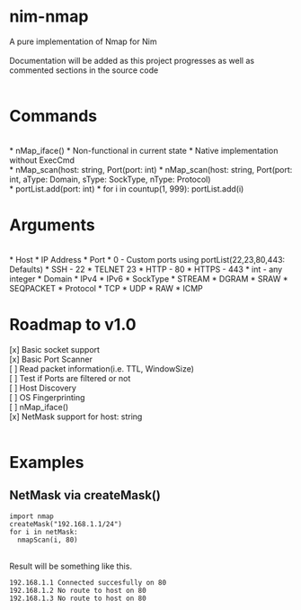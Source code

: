 # nim-nmap
A pure implementation of Nmap for Nim
<br>
<br>
Documentation will be added as this project progresses as well as commented sections in the source code
<br>
<br>

# Commands

<br>
* nMap_iface()
 * Non-functional in current state
 * Native implementation without ExecCmd
<br>
* nMap_scan(host: string, Port(port: int)
* nMap_scan(host: string, Port(port: int, aType: Domain, sType: SockType, nType: Protocol)
<br>
* portList.add(port: int)
* for i in countup(1, 999): portList.add(i)
<br>

# Arguments

<br>
* Host
 * IP Address
* Port
 * 0 - Custom ports using portList(22,23,80,443: Defaults)
 * SSH - 22
 * TELNET 23
 * HTTP - 80
 * HTTPS - 443
 * int - any integer
* Domain
 * IPv4
 * IPv6
* SockType
 * STREAM
 * DGRAM
 * SRAW
 * SEQPACKET
* Protocol
 * TCP
 * UDP
 * RAW
 * ICMP

# Roadmap to v1.0
[x] Basic socket support
<br>
[x] Basic Port Scanner
<br>
[ ] Read packet information(i.e. TTL, WindowSize)
<br>
[ ] Test if Ports are filtered or not
<br>
[ ] Host Discovery
<br>
[ ] OS Fingerprinting
<br>
[ ] nMap_iface()
<br>
[x] NetMask support for host: string
<br>
<br>
# Examples
## NetMask via createMask() ##

    import nmap
    createMask("192.168.1.1/24") 
    for i in netMask:
      nmapScan(i, 80)

<br>
Result will be something like this.
<br>

    192.168.1.1 Connected succesfully on 80
    192.168.1.2 No route to host on 80
    192.168.1.3 No route to host on 80
